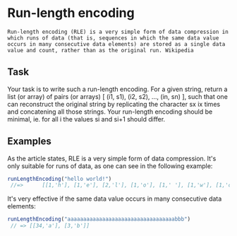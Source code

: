 # Run-length encoding

```
Run-length encoding (RLE) is a very simple form of data compression in which runs of data (that is, sequences in which the same data value occurs in many consecutive data elements) are stored as a single data value and count, rather than as the original run. Wikipedia
```

## Task

Your task is to write such a run-length encoding. For a given string, return a list (or array) of pairs (or arrays) [ (i1, s1), (i2, s2), …, (in, sn) ], such that one can reconstruct the original string by replicating the character sx ix times and concatening all those strings. Your run-length encoding should be minimal, ie. for all i the values si and si+1 should differ.

## Examples

As the article states, RLE is a very simple form of data compression. It's only suitable for runs of data, as one can see in the following example:

```js
runLengthEncoding("hello world!")
 //=>      [[1,'h'], [1,'e'], [2,'l'], [1,'o'], [1,' '], [1,'w'], [1,'o'], [1,'r'], [1,'l'], [1,'d'], [1,'!']]
```

It's very effective if the same data value occurs in many consecutive data elements:

```js
runLengthEncoding("aaaaaaaaaaaaaaaaaaaaaaaaaaaaaaaaaabbb")
 // => [[34,'a'], [3,'b']]
```